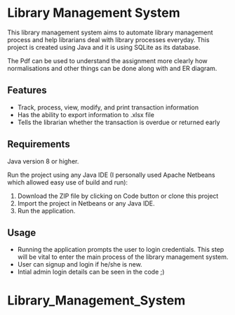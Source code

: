 # Library Management System

This library management system aims to automate library management process and help librarians deal with library processes everyday. This project is created using Java and it is using SQLite as its database. 

The Pdf can be used to understand the assignment more clearly how normalisations and other things can be done along with and ER diagram.

## Features
- Track, process, view, modify, and print transaction information
- Has the ability to export information to .xlsx file
- Tells the librarian whether the transaction is overdue or returned early

## Requirements
Java version 8 or higher.

Run the project using any Java IDE (I personally used Apache Netbeans which allowed easy use of build and run):
1. Download the ZIP file by clicking on Code button or clone this project
2. Import the project in Netbeans or any Java IDE.
3. Run the application.

## Usage
- Running the application prompts the user to login credentials. This step will be vital to enter the main process of the library management system.
- User can signup and login if he/she is new.
- Intial admin login details can be seen in the code ;)
 
# Library_Management_System
